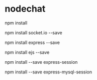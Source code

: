 # nodechat


npm install


npm install socket.io --save 

npm install express --save

npm install ejs --save

npm install --save express-session

npm install --save express-mysql-session


